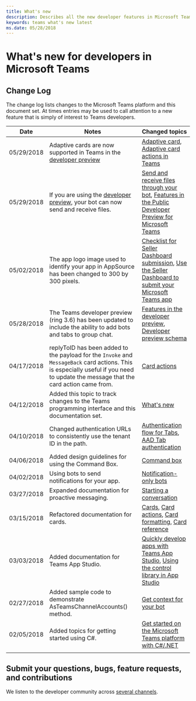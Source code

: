 ```yaml
---
title: What's new
description: Describes all the new developer features in Microsoft Teams
keywords: teams what's new latest
ms.date: 05/28/2018
---
```

# What's new for developers in Microsoft Teams

## Change Log

The change log lists changes to the Microsoft Teams platform and this document set. At times entries may be used to call attention to a new feature that is simply of interest to Teams developers.

| **Date** | **Notes** | **Changed topics** |
| - | - | - |
| 05/29/2018 | Adaptive cards are now supported in Teams in the [developer preview](~/resources/dev-preview/developer-preview-intro)  | [Adaptive card](~/concepts/cards/cards-reference#adaptive-card-supported-in-developer-preview-only), [Adaptive card actions in Teams](~/concepts/cards/cards-actions#adaptive-card-actions-supported-in-developer-preview-only) |
| 05/29/2018 | If you are using the [developer preview](~/resources/dev-preview/developer-preview-intro), your bot can now send and receive files.| [Send and receive files through your bot](~/concepts/bots/bots-files), [Features in the Public Developer Preview for Microsoft Teams](~/resources/dev-preview/developer-preview-features)|
| 05/02/2018 | The app logo image used to identify your app in AppSource has been changed to 300 by 300 pixels.| [Checklist for Seller Dashboard submission](~/publishing/office-store-checklist), [Use the Seller Dashboard to submit your Microsoft Teams app](~/publishing/office-store-guidance)|| 05/02/2018 | The app logo image used to identify your app in AppSource has been changed to 300 by 300 pixels.| [Checklist for Seller Dashboard submission](~/publishing/office-store-checklist), [Use the Seller Dashboard to submit your Microsoft Teams app](~/publishing/office-store-guidance)|| 05/02/2018 | The app logo image used to identify your app in AppSource has been changed to 300 by 300 pixels.| [Checklist for Seller Dashboard submission](~/publishing/office-store-checklist), [Use the Seller Dashboard to submit your Microsoft Teams app](~/publishing/office-store-guidance)|
| 05/28/2018 | The Teams developer preview (ring 3.6) has been updated to include the ability to add bots and tabs to group chat. | [Features in the developer preview](~/resources/dev-preview/developer-preview-features), [Developer preview schema](~/resources/schema/manifest-schema-dev-preview)|
| 04/17/2018 | replyToID has been added to the payload for the `Invoke` and `MessageBack` card actions. This is especially useful if you need to update the message that the card action came from. | [Card actions](~/concepts/cards/cards-actions)|
| 04/12/2018 | Added this topic to track changes to the Teams programming interface and this documentation set. | [What's new](~/whats-new)|
| 04/10/2018 | Changed authentication URLs to consistently use the tenant ID in the path. | [Authentication flow for Tabs](~/concepts/authentication/auth-flow-tab), [AAD Tab authentication](~/concepts/authentication/auth-tab-AAD)|
| 04/06/2018 | Added design guidelines for using the Command Box. |[Command box](~/resources/design/framework/command-box)|
| 04/02/2018 |Using bots to send notifications for your app. |[Notification-only bots](~/concepts/bots/bots-notification-only)|
| 03/27/2018 | Expanded documentation for proactive messaging. |[Starting a conversation](./concepts/bots/bot-conversations/bots-conv-proactive)|
|03/15/2018 | Refactored documentation for cards. |[Cards](~/concepts/cards/cards), [Card actions](~/concepts/cards/cards-actions), [Card formatting](~/concepts/cards/cards-format), [Card reference](~/concepts/cards/cards-reference)|
|03/03/2018 | Added documentation for Teams App Studio. |[Quickly develop apps with Teams App Studio](~/get-started/get-started-app-studio), [Using the control library in App Studio](~/get-started/app-studio-component-library)|
|02/27/2018 | Added sample code to demonstrate AsTeamsChannelAccounts() method. |[Get context for your bot](~/concepts/bots/bots-context)|
|02/05/2018 | Added topics for getting started using C#. |[Get started on the Microsoft Teams platform with C#/.NET](./get-started/get-started-dotnet)|
||||

## Submit your questions, bugs, feature requests, and contributions

We listen to the developer community across [several channels](~/feedback).
